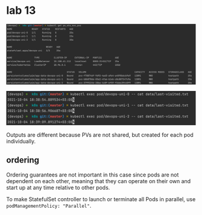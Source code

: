 # lab 13

![](images/pvc.png)

![](images/last-visited.png)

Outputs are different because PVs are not shared, but created for each pod individually.

## ordering

Ordering guarantees are not important in this case since pods are not dependent on each other, meaning that they can operate on their own and start up at any time relative to other pods.

To make StatefulSet controller to launch or terminate all Pods in parallel, use `podManagementPolicy: "Parallel"`.
